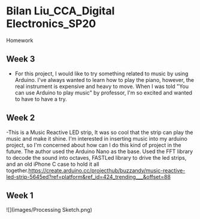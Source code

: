 # Bilan Liu_CCA_Digital Electronics_SP20
Homework

## Week 3
- For this project, I would like to try something related to music by using Arduino. I've always wanted to learn how to play the piano, however, the real instrument is expensive and heavy to move. When I was told "You can use Arduino to play music" by professor, I'm so excited and wanted to have to have a try. 

## Week 2
-This is a Music Reactive LED strip, It was so cool that the strip can play the music and make it shine.
I'm interested in inserting music into my arduino project, so I'm concerned about how can I do this kind of project in the future.
The author used the Arduino Nano as the base. Used the FFT library to decode the sound into octaves, FASTLed library to drive the led strips, and an old iPhone C case to hold it all together.https://create.arduino.cc/projecthub/buzzandy/music-reactive-led-strip-5645ed?ref=platform&ref_id=424_trending___&offset=88

## Week 1
![](images/Processing Sketch.png)

